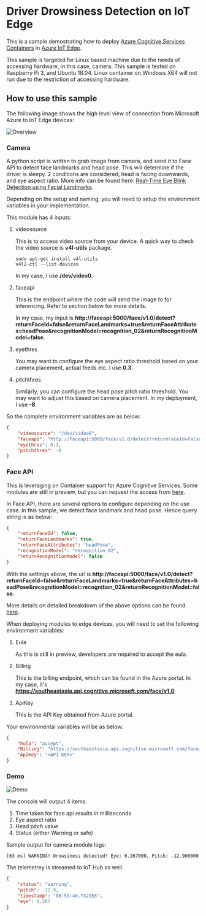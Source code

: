 # Driver Drowsiness Detection on IoT Edge

This is a sample demostrating how to deploy [Azure Cognitive Services Containers](https://docs.microsoft.com/en-us/azure/cognitive-services/cognitive-services-container-support) in [Azure IoT Edge](https://docs.microsoft.com/en-us/azure/iot-edge/).

This sample is targeted for Linux based machine due to the needs of accessing hardware, in this case, camera. This sample is tested on Raspberry Pi 3, and Ubuntu 18.04. Linux container on Windows X64 will not run due to the restriction of accessing hardware.

## How to use this sample

The following image shows the high level view of connection from Microsoft Azure to IoT Edge devices:

![Overview]()

### Camera
A python script is written to grab image from camera, and send it to Face API to detect face landmarks and head pose. This will determine if the driver is sleepy. 2 conditions are considered, head is facing downwards, and eye aspect ratio. More info can be found here: [Real-Time Eye Blink Detection using Facial Landmarks](http://vision.fe.uni-lj.si/cvww2016/proceedings/papers/05.pdf).

Depending on the setup and naming, you will need to setup the environment variables in your implementation.

This module has 4 inputs:

1. videosource

    This is to access video source from your device. A quick way to check the video source is **v4l-utils** package.

    ```console
    sudo apt-get install v4l-utils
    v4l2-ctl --list-devices
    ```

    In my case, I use **/dev/video0**.

1. faceapi

    This is the endpoint where the code will send the image to for inferencing. Refer to section below for more details.

    In my case, my input is **http://faceapi:5000/face/v1.0/detect?returnFaceId=false&returnFaceLandmarks=true&returnFaceAttributes=headPose&recognitionModel=recognition_02&returnRecognitionModel=false**.

1. eyethres

    You may want to configure the eye aspect ratio threshold based on your camera placement, actual feeds etc. I use **0.3**.

1. pitchthres

    Similarly, you can configure the head pose pitch ratio threshold. You may want to adjust this based on camera placement. In my deployment, I use **-8**.

So the complete environment variables are as below:

```json
{
    "videosource": "/dev/video0",
    "faceapi": "http://faceapi:5000/face/v1.0/detect?returnFaceId=false&returnFaceLandmarks=true&returnFaceAttributes=headPose&recognitionModel=recognition_02&returnRecognitionModel=false",
    "eyethres": 0.3,
    "pitchthres": -8
}
```

### Face API
This is leveraging on Container support for Azure Cognitive Services. Some modules are still in preview, but you can request the access from [here](https://docs.microsoft.com/en-us/azure/cognitive-services/cognitive-services-container-support).

In Face API, there are several options to configure depending on the use case. In this sample, we detect face landmark and head pose. Hence query string is as below:

```json
{
    "returnFaceId": false,
    "returnFaceLandmarks": true,
    "returnFaceAttributes": "headPose",
    "recognitionModel": "recognition_02",
    "returnRecognitionModel": false
}
```

With the settings above, the url is __http://faceapi:5000/face/v1.0/detect?returnFaceId=false&returnFaceLandmarks=true&returnFaceAttributes=headPose&recognitionModel=recognition_02&returnRecognitionModel=false__.

More details on detailed breakdown of the above options can be found [here](https://docs.microsoft.com/en-us/azure/cognitive-services/Face/concepts/face-detection).

When deploying modules to edge devices, you will need to set the following environment variables:

1. Eula

    As this is still in preview, developers are required to accept the eula.
1. Billing

    This is the billing endpoint, which can be found in the Azure portal. In my case, it's __https://southeastasia.api.cognitive.microsoft.com/face/v1.0__
1. ApiKey

    This is the API Key obtained from Azure portal.

Your environmental variables will be as below:

```json
{
    "Eula": "accept",
    "Billing": "https://southeastasia.api.cognitive.microsoft.com/face/v1.0",
    "ApiKey": "<API KEY>"
}
````

### Demo

![Demo]()

The console will output 4 items:

1. Time taken for face api results in milliseconds
1. Eye aspect ratio
1. Head pitch value
1. Status (either Warning or safe)

Sample output for camera module logs:
```console
[63 ms] WARNING! Drowsiness detected! Eye: 0.267000, Pitch: -12.900000
```

The telemetrey is streamed to IoT Hub as well.

```json
{
    "status": "warning",
    "pitch": -12.9,
    "timestamp": "08:59:46.732355",
    "eye": 0.267
}